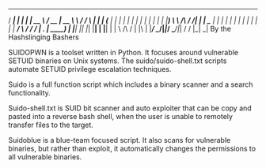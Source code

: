   _____ _    _ _____ _____   ____  _______          ___   _ 
 / ____| |  | |_   _|  __ \ / __ \|  __ \ \        / / \ | |
| (___ | |  | | | | | |  | | |  | | |__) \ \  /\  / /|  \| |
 \___ \| |  | | | | | |  | | |  | |  ___/ \ \/  \/ / | .   |
 ____) | |__| |_| |_| |__| | |__| | |      \  /\  /  | |\  |
|_____/ \____/|_____|_____/ \____/|_|       \/  \/   |_| \_|
By the Hashslinging Bashers

SUIDOPWN is a toolset written in Python. It focuses around vulnerable SETUID binaries on Unix systems. The suido/suido-shell.txt scripts automate SETUID privilege escalation techniques.

Suido is a full function script which includes a binary scanner and a search functionality. 

Suido-shell.txt is SUID bit scanner and auto exploiter that can be copy and pasted into a reverse bash shell, when the user is unable to remotely transfer files to the target. 

Suidoblue is a blue-team focused script. It also scans for vulnerable binaries, but rather than exploit, it automatically changes the permissions to all vulnerable binaries. 

<!--
**suidopwn/suidopwn** is a ✨ _special_ ✨ repository because its `README.md` (this file) appears on your GitHub profile.

Here are some ideas to get you started:

- 🔭 I’m currently working on ...
- 🌱 I’m currently learning ...
- 👯 I’m looking to collaborate on ...
- 🤔 I’m looking for help with ...
- 💬 Ask me about ...
- 📫 How to reach me: ...
- 😄 Pronouns: ...
- ⚡ Fun fact: ...
-->
